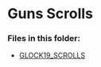 <!-- C:\Users\razer\Desktop\walkerrh.github.io\SCROLLS_FOLDER\GUNS\GUNS_SCROLLS.md -->

# Guns Scrolls

















### Files in this folder:
- [GLOCK19_SCROLLS](/SCROLLS_FOLDER/GUNS/GLOCK19/GLOCK19_SCROLLS.html)
